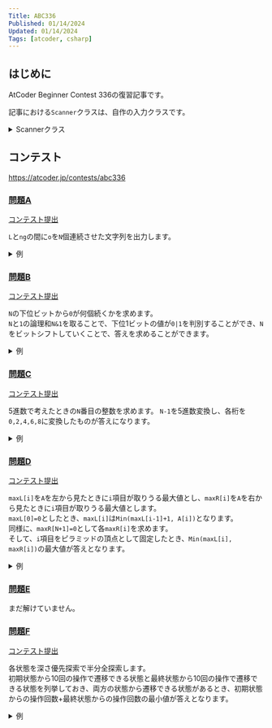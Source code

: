 ```yaml
---
Title: ABC336
Published: 01/14/2024
Updated: 01/14/2024
Tags: [atcoder, csharp]
---
```


## はじめに

AtCoder Beginner Contest 336の復習記事です。

記事における`Scanner`クラスは、自作の入力クラスです。

<details>
<summary>Scannerクラス</summary>

```csharp
public static class Scanner
{
    public static T Scan<T>() where T : IConvertible => Convert<T>(ScanStringArray()[0]);
    public static (T1, T2) Scan<T1, T2>() where T1 : IConvertible where T2 : IConvertible
    {
        var input = ScanStringArray();
        return (Convert<T1>(input[0]), Convert<T2>(input[1]));
    }
    public static (T1, T2, T3) Scan<T1, T2, T3>() where T1 : IConvertible where T2 : IConvertible where T3 : IConvertible
    {
        var input = ScanStringArray();
        return (Convert<T1>(input[0]), Convert<T2>(input[1]), Convert<T3>(input[2]));
    }
    public static (T1, T2, T3, T4) Scan<T1, T2, T3, T4>() where T1 : IConvertible where T2 : IConvertible where T3 : IConvertible where T4 : IConvertible
    {
        var input = ScanStringArray();
        return (Convert<T1>(input[0]), Convert<T2>(input[1]), Convert<T3>(input[2]), Convert<T4>(input[3]));
    }
    public static (T1, T2, T3, T4, T5) Scan<T1, T2, T3, T4, T5>() where T1 : IConvertible where T2 : IConvertible where T3 : IConvertible where T4 : IConvertible where T5 : IConvertible
    {
        var input = ScanStringArray();
        return (Convert<T1>(input[0]), Convert<T2>(input[1]), Convert<T3>(input[2]), Convert<T4>(input[3]), Convert<T5>(input[4]));
    }
    public static (T1, T2, T3, T4, T5, T6) Scan<T1, T2, T3, T4, T5, T6>() where T1 : IConvertible where T2 : IConvertible where T3 : IConvertible where T4 : IConvertible where T5 : IConvertible where T6 : IConvertible
    {
        var input = ScanStringArray();
        return (Convert<T1>(input[0]), Convert<T2>(input[1]), Convert<T3>(input[2]), Convert<T4>(input[3]), Convert<T5>(input[4]), Convert<T6>(input[5]));
    }
    public static IEnumerable<T> ScanEnumerable<T>() where T : IConvertible => ScanStringArray().Select(Convert<T>);
    private static string[] ScanStringArray()
    {
        var line = Console.ReadLine()?.Trim() ?? string.Empty;
        return string.IsNullOrEmpty(line) ? Array.Empty<string>() : line.Split(' ');
    }
    private static T Convert<T>(string value) where T : IConvertible => (T)System.Convert.ChangeType(value, typeof(T));
}
```

</details>

## コンテスト

<https://atcoder.jp/contests/abc336>

### [問題A](https://atcoder.jp/contests/abc336/tasks/abc336_a)

[コンテスト提出](https://atcoder.jp/contests/ABC336/submissions/49276017)

`L`と`ng`の間に`o`を`N`個連続させた文字列を出力します。

<details>
<summary>例</summary>

```csharp
public static void Solve()
{
    var N = Scanner.Scan<int>();
    var answer = "L" + new string('o', N) + "ng";
    Console.WriteLine(answer);
}
```

</details>

### [問題B](https://atcoder.jp/contests/abc336/tasks/abc336_b)

[コンテスト提出](https://atcoder.jp/contests/ABC336/submissions/49279992)

`N`の下位ビットから`0`が何個続くかを求めます。  
`N`と`1`の論理和`N&1`を取ることで、下位1ビットの値が`0|1`を判別することができ、`N`をビットシフトしていくことで、答えを求めることができます。

<details>
<summary>例</summary>

```csharp

public static void Solve()
{
    var N = Scanner.Scan<int>();
    var answer = 0;
    while ((N & 1) == 0)
    {
        answer++;
        N >>= 1;
    }

    Console.WriteLine(answer);
}
```

</details>

### [問題C](https://atcoder.jp/contests/abc336/tasks/abc336_c)

[コンテスト提出](https://atcoder.jp/contests/ABC336/submissions/49290973)

5進数で考えたときの`N`番目の整数を求めます。
`N-1`を5進数変換し、各桁を`0,2,4,6,8`に変換したものが答えになります。

<details>
<summary>例</summary>

```csharp
public static void Solve()
{
    var N = Scanner.Scan<long>();
    N--;
    var builder = new StringBuilder();
    var list = new List<long>();
    while (N > 0)
    {
        list.Add(N % 5);
        N /= 5;
    }

    list.Reverse();
    foreach (var v in list)
    {
        builder.Append((char)(v * 2 + '0'));
    }

    var answer = list.Count == 0 ? "0" : builder.ToString();
    Console.WriteLine(answer);
}
```

</details>

### [問題D](https://atcoder.jp/contests/abc336/tasks/abc336_d)

[コンテスト提出](https://atcoder.jp/contests/ABC336/submissions/49295384)  

`maxL[i]`を`A`を左から見たときに`i`項目が取りうる最大値とし、`maxR[i]`を`A`を右から見たときに`i`項目が取りうる最大値とします。  
`maxL[0]=0`としたとき、`maxL[i]`は`Min(maxL[i-1]+1, A[i])`となります。  
同様に、`maxR[N+1]=0`として各`maxR[i]`を求めます。  
そして、`i`項目をピラミッドの頂点として固定したとき、`Min(maxL[i], maxR[i])`の最大値が答えとなります。

<details>
<summary>例</summary>

```csharp
public static void Solve()
{
    var N = Scanner.Scan<int>();
    var A = Scanner.ScanEnumerable<int>().ToArray();
    var maxL = new int[N + 2];
    var maxR = new int[N + 2];
    for (var i = 0; i < N; i++)
    {
        maxL[i + 1] = Math.Min(maxL[i] + 1, A[i]);
    }

    Array.Reverse(A);
    for (var i = 0; i < N; i++)
    {
        maxR[i + 1] = Math.Min(maxR[i] + 1, A[i]);
    }

    Array.Reverse(maxR);
    var answer = 0;
    for (var i = 0; i < N + 2; i++)
    {
        answer = Math.Max(answer, Math.Min(maxL[i], maxR[i]));
    }
    Console.WriteLine(answer);
}
```

</details>

### [問題E](https://atcoder.jp/contests/abc336/tasks/abc336_e)

<!-- 
[コンテスト提出]()  
[復習提出]()

<details>
<summary>例</summary>

```csharp
```

</details>
 -->

まだ解けていません。

### [問題F](https://atcoder.jp/contests/abc336/tasks/abc336_f)

[コンテスト提出](https://atcoder.jp/contests/ABC336/submissions/49311926)  

各状態を深さ優先探索で半分全探索します。  
初期状態から10回の操作で遷移できる状態と最終状態から10回の操作で遷移できる状態を列挙しておき、両方の状態から遷移できる状態があるとき、初期状態からの操作回数+最終状態からの操作回数の最小値が答えとなります。

<details>
<summary>例</summary>

```csharp
public static void Solve()
{
    var (H, W) = Scanner.Scan<int, int>();
    var G = new int[H][];
    for (var i = 0; i < H; i++)
    {
        G[i] = Scanner.ScanEnumerable<int>().ToArray();
    }

    string ToString(int[][] g)
    {
        var buffer = new int[H * W];
        for (var i = 0; i < H; i++)
        {
            for (var j = 0; j < W; j++)
            {
                buffer[i * W + j] = g[i][j];
            }
        }

        return string.Join(" ", buffer);
    }

    void Rotate(int[][] g, int x, int y)
    {
        for (var i = x; i < H - (1 - x); i++)
        {
            var a = H - 1 - (1 - x) - i + x;
            if (i > a) break;
            for (var j = y; j < W - (1 - y); j++)
            {
                var b = W - 1 - (1 - y) - j + y;
                if (i == a && j >= b) break;
                (g[i][j], g[a][b]) = (g[a][b], g[i][j]);
            }
        }
    }

    var E = new int[H][];
    for (var i = 0; i < H; i++)
    {
        E[i] = new int[W];
        for (var j = 0; j < W; j++)
        {
            E[i][j] = i * W + j + 1;
        }
    }

    const int Inf = 1 << 30;

    void Dfs(int[][] g, string s, int c, Dictionary<string, int> dp)
    {
        if (c >= 10) return;
        var u = ToString(g);
        if (dp[u] > dp[s]) return;

        for (var i = 0; i < 2; i++)
        {
            for (var j = 0; j < 2; j++)
            {
                for (var k = 0; k < 2; k++)
                {
                    var v = ToString(g);
                    if (!dp.ContainsKey(v)) dp[v] = Inf;
                    if (dp[u] + 1 < dp[v])
                    {
                        dp[v] = dp[u] + 1;
                        Dfs(g, s, c + k, dp);
                    }

                    Rotate(g, i, j);
                }
            }
        }
    }

    var dp1 = new Dictionary<string, int>();
    var dp2 = new Dictionary<string, int>();

    var S = ToString(G);
    var T = ToString(E);
    dp1[T] = Inf;
    dp1[S] = 0;
    Dfs(G, T, 0, dp1);

    dp2[S] = Inf;
    dp2[T] = 0;
    Dfs(E, S, 0, dp2);

    var answer = dp1[T];
    foreach (var k in dp1.Keys)
    {
        if (dp2.ContainsKey(k))
        {
            answer = Math.Min(answer, dp1[k] + dp2[k]);
        }
    }

    if (answer > 20) answer = -1;
    Console.WriteLine(answer);
}
```

</details>
